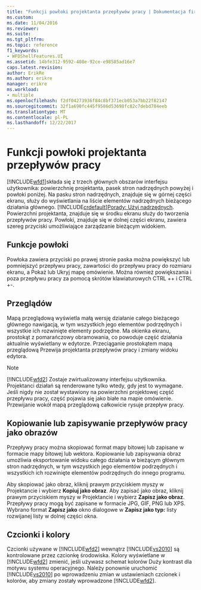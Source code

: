 ```yaml
---
title: "Funkcji powłoki projektanta przepływów pracy | Dokumentacja firmy Microsoft"
ms.custom: 
ms.date: 11/04/2016
ms.reviewer: 
ms.suite: 
ms.tgt_pltfrm: 
ms.topic: reference
f1_keywords:
- WFDShellFeatures.UI
ms.assetid: 14bfe312-9592-408e-92ce-e98585ad16e7
caps.latest.revision: 
author: ErikRe
ms.author: erikre
manager: erikre
ms.workload:
- multiple
ms.openlocfilehash: f2df04273936f84c8bf371ecb053a7bb22f82147
ms.sourcegitcommit: 32f1a690fc445f9586d53698fc82c7debd784eeb
ms.translationtype: MT
ms.contentlocale: pl-PL
ms.lasthandoff: 12/22/2017
---
```

# <a name="workflow-designer-shell-features"></a>Funkcji powłoki projektanta przepływów pracy
[!INCLUDE[wfd1](../workflow-designer/includes/wfd1_md.md)]składa się z trzech głównych obszarów interfejsu użytkownika: powierzchnię projektanta, pasek stron nadrzędnych powyżej i powłoki poniżej. Na pasku stron nadrzędnych, znajduje się w górnej części ekranu, służy do wyświetlania na liście elementów nadrzędnych bieżącego działania głównego. [!INCLUDE[crdefault](../test/includes/crdefault_md.md)][Porady: Użyj nadrzędnych](../workflow-designer/how-to-use-breadcrumb-navigation.md). Powierzchni projektanta, znajduje się w środku ekranu służy do tworzenia przepływów pracy. Powłoki, znajduje się w dolnej części ekranu, zawiera szereg przyciski umożliwiające zarządzanie bieżącym widokiem.  
  
## <a name="shell-features"></a>Funkcje powłoki  
 Powłoka zawiera przyciski po prawej stronie paska można powiększyć lub pomniejszyć przepływu pracy, zawartości do przepływu pracy do rozmiaru ekranu, a Pokaż lub Ukryj mapę omówienie. Można również powiększania i poza przepływu pracy za pomocą skrótów klawiaturowych CTRL ++ i CTRL +-.  
  
## <a name="overview-map"></a>Przeglądów  
 Mapą przeglądową wyświetla małą wersję działanie całego bieżącego głównego nawigacją, w tym wszystkich jego elementów podrzędnych i wszystkie ich rozwinięte elementy podrzędne. Ma okienka ekranu, prostokąt z pomarańczowy obramowania, co powoduje część działania aktualnie wyświetlany w edytorze. Przeciąganie prostokątem mapą przeglądową Przewija projektanta przepływów pracy i zmiany widoku edytora.  
  
> [!NOTE]
>  [!INCLUDE[wfd2](../workflow-designer/includes/wfd2_md.md)] Zostaje zwirtualizowany interfejsu użytkownika. Projektanci działań są renderowane tylko wtedy, gdy jest to wymagane. Jeśli nigdy nie został wystawiony na powierzchni projektowej część przepływu pracy, część pojawia się jako białe na mapie omówienie. Przewijanie wokół mapą przeglądową całkowicie rysuje przepływ pracy.  
  
## <a name="copying-or-saving-workflows-as-images"></a>Kopiowanie lub zapisywanie przepływów pracy jako obrazów  
 Przepływy pracy można skopiować format mapy bitowej lub zapisane w formacie mapy bitowej lub wektora. Kopiowanie lub zapisywania obraz umożliwia eksportowanie widoku całego działania w bieżącym głównym stron nadrzędnych, w tym wszystkich jego elementów podrzędnych i wszystkich ich rozwinięte elementów podrzędnych do innego programu.  
  
 Aby skopiować jako obraz, kliknij prawym przyciskiem myszy w Projektancie i wybierz **Kopiuj jako obraz**. Aby zapisać jako obraz, kliknij prawym przyciskiem myszy w Projektancie i wybierz **Zapisz jako obraz**. Przepływy pracy mogą być zapisane w formacie JPG, GIF, PNG lub XPS. Wybrano format **Zapisz jako** okno dialogowe w **Zapisz jako typ:** listy rozwijanej listy w dolnej części okna.  
  
## <a name="fonts-and-colors"></a>Czcionki i kolory  
 Czcionki używane w [!INCLUDE[wfd2](../workflow-designer/includes/wfd2_md.md)] wewnątrz [!INCLUDE[vs2010](../misc/includes/vs2010_md.md)] są kontrolowane przez czcionkę środowiska. Kolory wyświetlane w [!INCLUDE[wfd2](../workflow-designer/includes/wfd2_md.md)] zmienić, jeśli używasz schemat kolorów Duży kontrast dla motywu systemu operacyjnego. Należy ponownie uruchomić [!INCLUDE[vs2010](../misc/includes/vs2010_md.md)] po wprowadzeniu zmian w ustawieniach czcionek i kolorów, aby zmiany zostały wprowadzone [!INCLUDE[wfd2](../workflow-designer/includes/wfd2_md.md)].